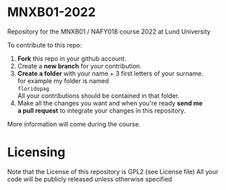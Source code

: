 # MNXB01-2022
Repository for the MNXB01 / NAFY018 course 2022 at Lund University

To contribute to this repo:

1) **Fork** this repo in your github account.
2) Create a **new branch** for your contribution.
3) **Create a folder** with your name + 3 first letters of your surname.  
   for example my folder is named   
    `floridopag`  
   All your contributions should be contained in that folder.
4) Make all the changes you want and when you're ready **send me  
   a pull request** to integrate your changes in this repository.

More information will come during the course.

# Licensing
Note that the License of this repository is GPL2 (see License file)
All your code will be publicly released unless otherwise specified   

